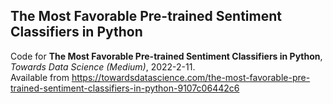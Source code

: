## The Most Favorable Pre-trained Sentiment Classifiers in Python

Code for **The Most Favorable Pre-trained Sentiment Classifiers in Python**, *Towards Data Science (Medium)*, 2022-2-11.    
Available from https://towardsdatascience.com/the-most-favorable-pre-trained-sentiment-classifiers-in-python-9107c06442c6
